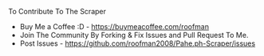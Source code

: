 To Contribute To The Scraper
  - Buy Me a Coffee :D - https://buymeacoffee.com/roofman
  - Join The Community By Forking & Fix Issues and Pull Request To Me.
  - Post Issues - https://github.com/roofman2008/Pahe.ph-Scraper/issues
